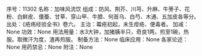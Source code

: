 序号：11302
名称：加味风流饮
组成：防风、荆芥、川芎、升麻、牛蒡子、花粉、白鲜皮、僵蚕、甘草、穿山甲、牛膝、何首乌、白芍、木通、五加皮各等分。
出处：《疮疡经验全书》卷六。
主治：霉疮初起，未生疳疮、便毒者。
加减：None
功效：None
用法用量：水3大钟，加猪胰半只，奇良1两，煎至1碗，热服。取微汗为度，渣再煎服。
制备方法：None
临床应用：None
各家论述：None
用药禁忌：None
附注：None
